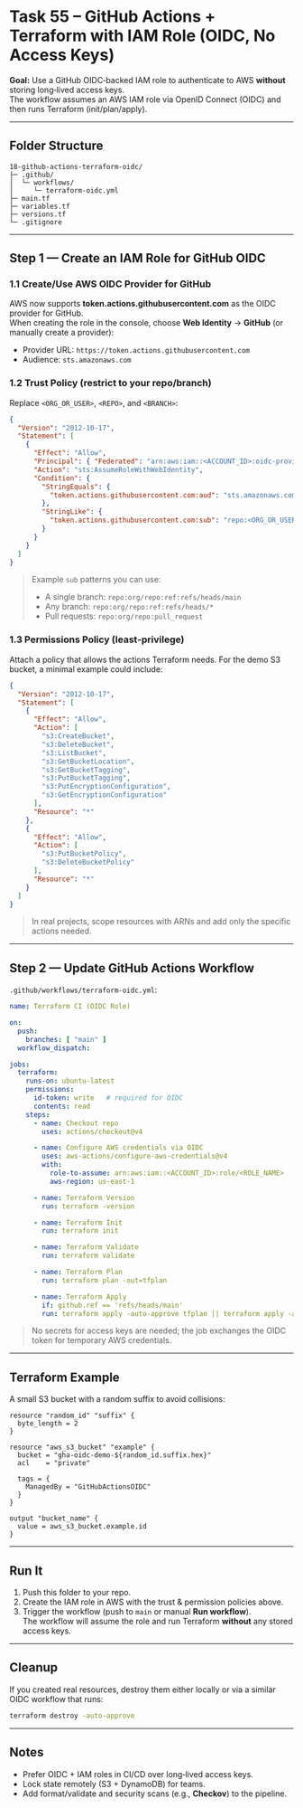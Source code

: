 # Task 55 – GitHub Actions + Terraform with IAM Role (OIDC, No Access Keys)

**Goal:** Use a GitHub OIDC‑backed IAM role to authenticate to AWS **without** storing long‑lived access keys.  
The workflow assumes an AWS IAM role via OpenID Connect (OIDC) and then runs Terraform (init/plan/apply).

---

## Folder Structure
```
18-github-actions-terraform-oidc/
├─ .github/
│  └─ workflows/
│     └─ terraform-oidc.yml
├─ main.tf
├─ variables.tf
├─ versions.tf
└─ .gitignore
```

---

## Step 1 — Create an IAM Role for GitHub OIDC

### 1.1 Create/Use AWS OIDC Provider for GitHub
AWS now supports **token.actions.githubusercontent.com** as the OIDC provider for GitHub.  
When creating the role in the console, choose **Web Identity** → **GitHub** (or manually create a provider):
- Provider URL: `https://token.actions.githubusercontent.com`
- Audience: `sts.amazonaws.com`

### 1.2 Trust Policy (restrict to your repo/branch)
Replace `<ORG_OR_USER>`, `<REPO>`, and `<BRANCH>`:

```json
{
  "Version": "2012-10-17",
  "Statement": [
    {
      "Effect": "Allow",
      "Principal": { "Federated": "arn:aws:iam::<ACCOUNT_ID>:oidc-provider/token.actions.githubusercontent.com" },
      "Action": "sts:AssumeRoleWithWebIdentity",
      "Condition": {
        "StringEquals": {
          "token.actions.githubusercontent.com:aud": "sts.amazonaws.com"
        },
        "StringLike": {
          "token.actions.githubusercontent.com:sub": "repo:<ORG_OR_USER>/<REPO>:ref:refs/heads/<BRANCH>"
        }
      }
    }
  ]
}
```

> Example `sub` patterns you can use:
> - A single branch: `repo:org/repo:ref:refs/heads/main`
> - Any branch: `repo:org/repo:ref:refs/heads/*`
> - Pull requests: `repo:org/repo:pull_request`

### 1.3 Permissions Policy (least‑privilege)
Attach a policy that allows the actions Terraform needs. For the demo S3 bucket, a minimal example could include:

```json
{
  "Version": "2012-10-17",
  "Statement": [
    {
      "Effect": "Allow",
      "Action": [
        "s3:CreateBucket",
        "s3:DeleteBucket",
        "s3:ListBucket",
        "s3:GetBucketLocation",
        "s3:GetBucketTagging",
        "s3:PutBucketTagging",
        "s3:PutEncryptionConfiguration",
        "s3:GetEncryptionConfiguration"
      ],
      "Resource": "*"
    },
    {
      "Effect": "Allow",
      "Action": [
        "s3:PutBucketPolicy",
        "s3:DeleteBucketPolicy"
      ],
      "Resource": "*"
    }
  ]
}
```
> In real projects, scope resources with ARNs and add only the specific actions needed.

---

## Step 2 — Update GitHub Actions Workflow

`.github/workflows/terraform-oidc.yml`:

```yaml
name: Terraform CI (OIDC Role)

on:
  push:
    branches: [ "main" ]
  workflow_dispatch:

jobs:
  terraform:
    runs-on: ubuntu-latest
    permissions:
      id-token: write   # required for OIDC
      contents: read
    steps:
      - name: Checkout repo
        uses: actions/checkout@v4

      - name: Configure AWS credentials via OIDC
        uses: aws-actions/configure-aws-credentials@v4
        with:
          role-to-assume: arn:aws:iam::<ACCOUNT_ID>:role/<ROLE_NAME>
          aws-region: us-east-1

      - name: Terraform Version
        run: terraform -version

      - name: Terraform Init
        run: terraform init

      - name: Terraform Validate
        run: terraform validate

      - name: Terraform Plan
        run: terraform plan -out=tfplan

      - name: Terraform Apply
        if: github.ref == 'refs/heads/main'
        run: terraform apply -auto-approve tfplan || terraform apply -auto-approve
```

> No secrets for access keys are needed; the job exchanges the OIDC token for temporary AWS credentials.

---

## Terraform Example
A small S3 bucket with a random suffix to avoid collisions:

```hcl
resource "random_id" "suffix" {
  byte_length = 2
}

resource "aws_s3_bucket" "example" {
  bucket = "gha-oidc-demo-${random_id.suffix.hex}"
  acl    = "private"

  tags = {
    ManagedBy = "GitHubActionsOIDC"
  }
}

output "bucket_name" {
  value = aws_s3_bucket.example.id
}
```

---

## Run It
1. Push this folder to your repo.
2. Create the IAM role in AWS with the trust & permission policies above.
3. Trigger the workflow (push to `main` or manual **Run workflow**).  
   The workflow will assume the role and run Terraform **without** any stored access keys.

---

## Cleanup
If you created real resources, destroy them either locally or via a similar OIDC workflow that runs:
```bash
terraform destroy -auto-approve
```

---

## Notes
- Prefer OIDC + IAM roles in CI/CD over long‑lived access keys.
- Lock state remotely (S3 + DynamoDB) for teams.
- Add format/validate and security scans (e.g., **Checkov**) to the pipeline.
